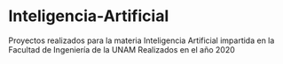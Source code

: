 # Inteligencia-Artificial
Proyectos realizados para la materia Inteligencia Artificial impartida en la Facultad de Ingeniería de la UNAM
Realizados en el año 2020
